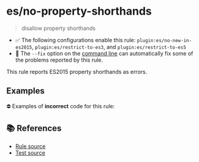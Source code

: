 # es/no-property-shorthands
> disallow property shorthands

- ✅ The following configurations enable this rule: `plugin:es/no-new-in-es2015`, `plugin:es/restrict-to-es3`, and `plugin:es/restrict-to-es5`
- 🔧 The `--fix` option on the [command line](https://eslint.org/docs/user-guide/command-line-interface#fixing-problems) can automatically fix some of the problems reported by this rule.

This rule reports ES2015 property shorthands as errors.

## Examples

⛔ Examples of **incorrect** code for this rule:

<eslint-playground type="bad" code="/*eslint es/no-property-shorthands: error */
let obj = {
    a,
    b() {}
}
" />

## 📚 References

- [Rule source](https://github.com/mysticatea/eslint-plugin-es/blob/v4.1.0/lib/rules/no-property-shorthands.js)
- [Test source](https://github.com/mysticatea/eslint-plugin-es/blob/v4.1.0/tests/lib/rules/no-property-shorthands.js)
